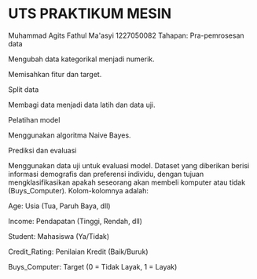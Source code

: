 # UTS PRAKTIKUM MESIN
Muhammad Agits Fathul Ma'asyi
1227050082
Tahapan:
Pra-pemrosesan data

Mengubah data kategorikal menjadi numerik.

Memisahkan fitur dan target.

Split data

Membagi data menjadi data latih dan data uji.

Pelatihan model

Menggunakan algoritma Naive Bayes.

Prediksi dan evaluasi

Menggunakan data uji untuk evaluasi model.
Dataset yang diberikan berisi informasi demografis dan preferensi individu, dengan tujuan mengklasifikasikan apakah seseorang akan membeli komputer atau tidak (Buys_Computer). Kolom-kolomnya adalah:

Age: Usia (Tua, Paruh Baya, dll)

Income: Pendapatan (Tinggi, Rendah, dll)

Student: Mahasiswa (Ya/Tidak)

Credit_Rating: Penilaian Kredit (Baik/Buruk)

Buys_Computer: Target (0 = Tidak Layak, 1 = Layak)
